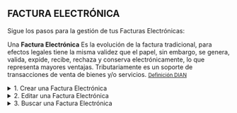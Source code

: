 ## **FACTURA ELECTRÓNICA**

Sigue los pasos para la gestión de tus Facturas Electrónicas:  

Una <b>Factura Electrónica</b> Es la evolución de la factura tradicional, para efectos legales tiene la misma validez que el papel, sin embargo, se genera, valida, expide, recibe, rechaza y conserva electrónicamente, lo que representa mayores ventajas. Tributariamente es un soporte de transacciones de venta de bienes y/o servicios. <small><a href="https://www.dian.gov.co/impuestos/factura-electronica/factura-electronica/Paginas/que-es-la-factura-electronica.aspx" target="_blank">Definición DIAN</a></small>  

<details><summary class="text-primary">1. Crear una Factura Electrónica</summary>
  <p>Paga generar una Factura Electrónica debes crear una Factura de Venta y convertirla.</p>
  <p>*Asegurate de verificar los datos del Cliente. Principalmente el correo al cual se enviara la Factura Electrónica generada.</p>
</details>

<details><summary class="text-primary">2. Editar una Factura Electrónica</summary>
	<p>Para Editar o Eliminar una <b>Factura Electrónica Aprovada</b> debes crear una Nota Crédito con el detalle y convertirla a Nota Crédito Electrónica.</p>
</details>

<details><summary class="text-primary">3. Buscar una Factura Electrónica</summary>
	<p>3.1 Haz clic en el icono <b>Buscar</b> (Accesos Directos).</p>
	<p>3.2 Digita la información en el campo por el que deseas buscar una Factura Electrónica.</p>
	<p>3.4 Visualiza la información en la lista General de Facturas Electrónicas.</p>
</details>